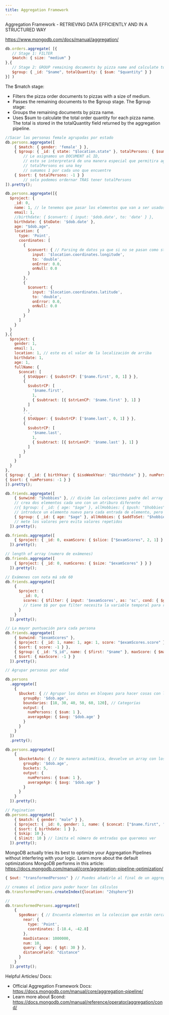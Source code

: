 ```yaml
---
title: Aggregation Framework
---
```



Aggregation Framework - RETRIEVING DATA EFFICIENTLY AND IN A STRUCTURED WAY

https://www.mongodb.com/docs/manual/aggregation/

```js
db.orders.aggregate( [{
   // Stage 1: FILTER
   $match: { size: "medium" }
},{
   // Stage 2: GROUP remaining documents by pizza name and calculate total quantity
   $group: { _id: "$name", totalQuantity: { $sum: "$quantity" } }
}] )
```

The $match stage:

-   Filters the pizza order documents to pizzas with a size of medium.
-   Passes the remaining documents to the $group stage.
    The $group stage:
-   Groups the remaining documents by pizza name.
-   Uses $sum to calculate the total order quantity for each pizza name. The total is stored in the totalQuantity field returned by the aggregation pipeline.

```js
//Sacar las personas female agrupadas por estado
db.persons.aggregate([
    { $match: { gender: 'female' } },
    { $group: { _id: { state: "$location.state" }, totalPersons: { $sum: 1 } } },
        // Le asignamos un DOCUMENT al ID,
        // esto se interpretará de una manera especial que permitira agrupar los campos
        // totalPersons es una key
        // sumamos 1 por cada uno que encuentre
    { $sort: { totalPersons: -1 } }
        // solo podemos ordernar TRAS tener totalPersons
]).pretty();
```

```js
db.persons.aggregate([{
  $project: {
    _id: 0,
    name: 1, // le tenemos que pasar los elementos que van a ser usados en el siguiente STAGE (project)
    email: 1,
    //birthdate: { $convert: { input: '$dob.date', to: 'date' } },
    birthdate: { $toDate: '$dob.date' },
    age: "$dob.age",
    location: {
      type: 'Point',
      coordinates: [
        {
          $convert: { // Parsing de datos ya que si no se pasan como string
            input: '$location.coordinates.longitude',
            to: 'double',
            onError: 0.0,
            onNull: 0.0
          }
        },
        {
          $convert: {
            input: '$location.coordinates.latitude',
            to: 'double',
            onError: 0.0,
            onNull: 0.0
          }
        }
      ]
    }
  }
},{
  $project: {
    gender: 1,
    email: 1,
    location: 1, // este es el valor de la localización de arriba
    birthdate: 1,
    age: 1,
    fullName: {
      $concat: [
        { $toUpper: { $substrCP: ['$name.first', 0, 1] } },
        {
          $substrCP: [
            '$name.first',
            1,
            { $subtract: [{ $strLenCP: '$name.first' }, 1] }
          ]
        },
        ' ',
        { $toUpper: { $substrCP: ['$name.last', 0, 1] } },
        {
          $substrCP: [
            '$name.last',
            1,
            { $subtract: [{ $strLenCP: '$name.last' }, 1] }
          ]
        }
      ]
    }
  }
},
{ $group: { _id: { birthYear: { $isoWeekYear: "$birthdate" } }, numPersons: { $sum: 1 } } },
{ $sort: { numPersons: -1 } }
]).pretty();
```

```js
db.friends.aggregate([
    { $unwind: "$hobbies" }, // divide las colecciones padre del array y si tiene dos elementos
    // crea dos elementos cada uno con un atriburo diferente
    //{ $group: { _id: { age: "$age" }, allHobbies: { $push: "$hobbies" } } }
    // introduce un elemento nuevo para cada entrada de elemento, pero como elementos en conjunto, no por separado
    { $group: { _id: { age: "$age" }, allHobbies: { $addToSet: "$hobbies" } } }
    // mete los valores pero evita valores repetidos
  ]).pretty();
```

```js
db.friends.aggregate([
    { $project: { _id: 0, examScore: { $slice: ["$examScores", 2, 1] } } }
  ]).pretty();
```

```js
// length of array (numero de exámenes)
db.friends.aggregate([
    { $project: { _id: 0, numScores: { $size: "$examScores" } } }
  ]).pretty();
```

```js
// Exámenes con nota má sde 60
db.friends.aggregate([
    {
      $project: {
        _id: 0,
        scores: { $filter: { input: '$examScores', as: 'sc', cond: { $gt: ["$$sc.score", 60] } } }
        // tiene $$ por que filter necesita la variable temporal para realizar la itenrancia, y se escribe así
      }
    }
  ]).pretty();
```

```js
// La mayor puntuación para cada persona
db.friends.aggregate([
    { $unwind: "$examScores" },
    { $project: { _id: 1, name: 1, age: 1, score: "$examScores.score" } },
    { $sort: { score: -1 } },
    { $group: { _id: "$_id", name: { $first: "$name" }, maxScore: { $max: "$score" } } },
    { $sort: { maxScore: -1 } }
  ]).pretty();
```

```js
// Agrupar personas por edad

db.persons
  .aggregate([
    {
      $bucket: { // Agrupar los datos en bloques para hacer cosas con los datos
        groupBy: '$dob.age',
        boundaries: [18, 30, 40, 50, 60, 120], // Categorías
        output: {
          numPersons: { $sum: 1 },
          averageAge: { $avg: '$dob.age' }
        }
      }
    }
  ])
  .pretty();

db.persons.aggregate([
    {
      $bucketAuto: { // De manera automática, devuelve un array con los tramos
        groupBy: '$dob.age',
        buckets: 5,
        output: {
          numPersons: { $sum: 1 },
          averageAge: { $avg: '$dob.age' }
        }
      }
    }
  ]).pretty();
```

```js
// Pagination
db.persons.aggregate([
    { $match: { gender: "male" } },
    { $project: { _id: 0, gender: 1, name: { $concat: ["$name.first", " ", "$name.last"] }, birthdate: { $toDate: "$dob.date" } } },
    { $sort: { birthdate: 1 } },
    { $skip: 10 },
    { $limit: 10 } // limita el número de entradas que queremos ver
  ]).pretty();
```

MongoDB actually tries its best to optimize your Aggregation Pipelines without interfering with your logic.
Learn more about the default optimizations MongoDB performs in this article: https://docs.mongodb.com/manual/core/aggregation-pipeline-optimization/

```js
{ $out: "transformedPersons" } // Puedes añadirlo al final de un aggregate para crear una colección nueva con la respuesta

// creamos el indice para poder hacer los cálculos
db.transformedPersons.createIndex({location: "2dsphere"})

//
db.transformedPersons.aggregate([
    {
      $geoNear: { // Encuenta elementos en la coleccion que están cerca de nuestro punto
        near: {
          type: 'Point',
          coordinates: [-18.4, -42.8]
        },
        maxDistance: 1000000,
        num: 10,
        query: { age: { $gt: 30 } },
        distanceField: "distance"
      }
    }
  ]).pretty();
```

Helpful Articles/ Docs:

-   Official Aggregation Framework Docs: https://docs.mongodb.com/manual/core/aggregation-pipeline/
-   Learn more about $cond: https://docs.mongodb.com/manual/reference/operator/aggregation/cond/
